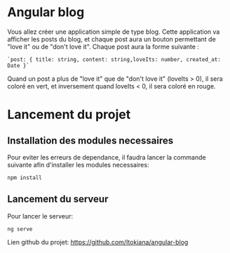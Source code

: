 # Angular blog

Vous allez créer une application simple de type blog. Cette application va afficher les posts du blog, et chaque post aura un bouton permettant de "love it" ou de "don't love it". Chaque post aura la forme suivante :

    `post: { title: string, content: string,loveIts: number, created_at: Date }`

Quand un post a plus de "love it" que de "don't love it" (loveIts > 0), il sera coloré en vert, et inversement quand loveIts < 0, il sera coloré en rouge.

# Lancement du projet

## Installation des modules necessaires

Pour eviter les erreurs de dependance, il faudra lancer la commande suivante afin d'installer les modules necessaires:

    npm install

## Lancement du serveur

Pour lancer le serveur:

    ng serve


Lien github du projet: https://github.com/Itokiana/angular-blog